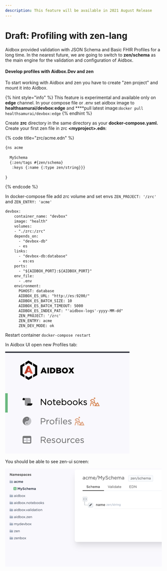 ```yaml
---
description: This feature will be available in 2021 August Release
---
```


# Draft: Profiling with zen-lang

Aidbox provided validation with JSON Schema and Basic FHIR Profiles for a long time. In the nearest future, we are going to switch to **zen/schema** as the main engine for the validation and configuration of Aidbox.

#### Develop profiles with Aidbox.Dev and zen

To start working with Aidbox and zen you have to create "zen project" and mount it into Aidbox.  

{% hint style="info" %}
This feature is experimental and available only on **edge** channel. In your compose file or .env set aidbox image to **healthsamurai/devbox:edge** and ****pull latest image:`docker pull healthsamurai/devbox:edge`
{% endhint %}

Create **zrc** directory in the same directory as your **docker-compose.yaml.** Create your first zen file in zrc  **&lt;myproject&gt;.edn**:

{% code title="zrc/acme.edn" %}
```text
{ns acme

  MySchema
  {:zen/tags #{zen/schema}
   :keys {:name {:type zen/string}}}

}
```
{% endcode %}

In docker-compose file add zrc volume and set envs `ZEN_PROJECT: '/zrc'` and `ZEN_ENTRY: 'acme'`

```text
devbox:
    container_name: "devbox"
    image: "health"
    volumes:
    - "./zrc:/zrc"
    depends_on:
      - "devbox-db"
      - es
    links:
      - "devbox-db:database"
      - es:es
    ports:
      - "${AIDBOX_PORT}:${AIDBOX_PORT}"
    env_file:
      - .env
    environment:
      PGHOST: database
      AIDBOX_ES_URL: "http://es:9200/"
      AIDBOX_ES_BATCH_SIZE: 10
      AIDBOX_ES_BATCH_TIMEOUT: 5000
      AIDBOX_ES_INDEX_PAT: "'aidbox-logs'-yyyy-MM-dd"
      ZEN_PROJECT: '/zrc'
      ZEN_ENTRY: acme
      ZEN_DEV_MODE: ok
```

Restart container `docker-compose restart`

In Aidbox UI open new Profiles tab:

![](../.gitbook/assets/image%20%2865%29.png)

You should be able to see zen-ui screen:

![](../.gitbook/assets/image%20%2866%29.png)

